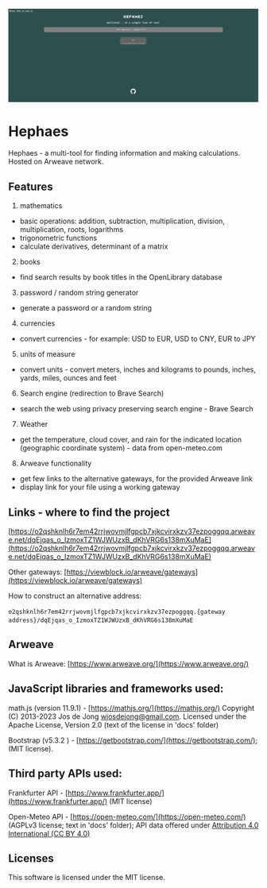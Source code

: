 ![](https://raw.githubusercontent.com/heEXDe/hephaes/main/img/hephaes-gui-02.png)

# Hephaes
Hephaes - a multi-tool for finding information and making calculations. Hosted on Arweave network.

## Features

1. mathematics
- basic operations: addition, subtraction, multiplication, division, multiplication, roots, logarithms
- trigonometric functions
- calculate derivatives, determinant of a matrix

2. books
- find search results by book titles in the OpenLibrary database

3. password / random string generator
- generate a password or a random string

4. currencies
- convert currencies - for example: USD to EUR, USD to CNY, EUR to JPY

5. units of measure
- convert units - convert meters, inches and kilograms to pounds, inches, yards, miles, ounces and feet

6. Search engine (redirection to Brave Search)
- search the web using privacy preserving search engine - Brave Search

7. Weather
- get the temperature, cloud cover, and rain for the indicated location (geographic coordinate system) - data from open-meteo.com

8. Arweave functionality
- get few links to the alternative gateways, for the provided Arweave link
- display link for your file using a working gateway

## Links - where to find the project

[https://o2qshknlh6r7em42rrjwovmjlfgpcb7xjkcvirxkzv37ezpoggqq.arweave.net/dqEjqas_o_IzmoxTZ1WJWUzxB_dKhVRG6s138mXuMaE](https://o2qshknlh6r7em42rrjwovmjlfgpcb7xjkcvirxkzv37ezpoggqq.arweave.net/dqEjqas_o_IzmoxTZ1WJWUzxB_dKhVRG6s138mXuMaE)

Other gateways:
[https://viewblock.io/arweave/gateways](https://viewblock.io/arweave/gateways)

How to construct an alternative address:

`o2qshknlh6r7em42rrjwovmjlfgpcb7xjkcvirxkzv37ezpoggqq.{gateway address}/dqEjqas_o_IzmoxTZ1WJWUzxB_dKhVRG6s138mXuMaE`

## Arweave

What is Arweave: [https://www.arweave.org/](https://www.arweave.org/)

## JavaScript libraries and frameworks used:

math.js (version 11.9.1) - [https://mathjs.org/](https://mathjs.org/)
Copyright (C) 2013-2023 Jos de Jong wjosdejong@gmail.com. Licensed under the Apache License, Version 2.0 (text of the license in 'docs' folder)

Bootstrap (v5.3.2 ) - [https://getbootstrap.com/](https://getbootstrap.com/); (MIT license).

## Third party APIs used:

Frankfurter API - [https://www.frankfurter.app/](https://www.frankfurter.app/) (MIT license)

Open-Meteo API - [https://open-meteo.com/](https://open-meteo.com/) (AGPLv3 license; text in 'docs' folder); API data offered under [Attribution 4.0 International (CC BY 4.0)](https://creativecommons.org/licenses/by/4.0/)


## Licenses

This software is licensed under the MIT license.